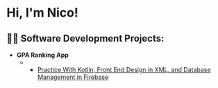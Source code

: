 <h1>Hi, I'm Nico! <br/>
<h2>👨‍💻 Software Development Projects:</h2>

- <b>GPA Ranking App</b>
  - - [Practice With Kotlin, Front End Design in XML, and Database Management in Firebase](https://github.com/nico-apa/GPA-Ranking-App/tree/master)

<!--
**joshmadakor1/joshmadakor1** is a ✨ _special_ ✨ repository because its `README.md` (this file) appears on your GitHub profile.

Here are some ideas to get you started:

- 🔭 I’m currently working on ...
- 🌱 I’m currently learning ...
- 👯 I’m looking to collaborate on ...
- 🤔 I’m looking for help with ...
- 💬 Ask me about ...
- 📫 How to reach me: ...
- 😄 Pronouns: ...
- ⚡ Fun fact: ...
-->

